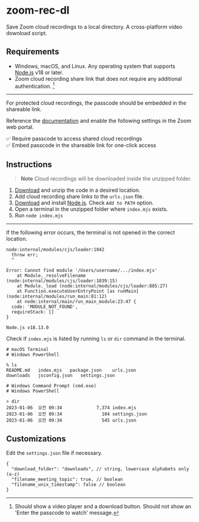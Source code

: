 # zoom-rec-dl

Save Zoom cloud recordings to a local directory. A cross-platform video download script.

## Requirements

- Windows, macOS, and Linux. Any operating system that supports [Node.js](https://nodejs.org/) v18 or later.
- Zoom cloud recording share link that does not require any additional authentication. [^1]

---

For protected cloud recordings, the passcode should be embedded in the shareable link.

Reference the [documentation](https://support.zoom.us/hc/en-us/articles/11692220055821) and enable the following settings in the Zoom web portal.

✅ Require passcode to access shared cloud recordings\
✅ Embed passcode in the shareable link for one-click access

## Instructions

> **Note**
> Cloud recordings will be downloaded inside the unzipped folder.

1. [Download](https://github.com/hyunbinseo/zoom-rec-dl/archive/refs/heads/main.zip) and unzip the code in a desired location.
2. Add cloud recording share links to the `urls.json` file.
3. [Download](https://nodejs.org/en/download/) and install [Node.js](https://nodejs.org/). Check `Add to PATH` option.
4. Open a terminal in the unzipped folder where `index.mjs` exists.
5. Run `node index.mjs`

---

If the following error occurs, the terminal is not opened in the correct location.

```
node:internal/modules/cjs/loader:1042
  throw err;
  ^

Error: Cannot find module '/Users/username/.../index.mjs'
    at Module._resolveFilename (node:internal/modules/cjs/loader:1039:15)
    at Module._load (node:internal/modules/cjs/loader:885:27)
    at Function.executeUserEntryPoint [as runMain] (node:internal/modules/run_main:81:12)
    at node:internal/main/run_main_module:23:47 {
  code: 'MODULE_NOT_FOUND',
  requireStack: []
}

Node.js v18.13.0
```

Check if `index.mjs` is listed by running `ls` or `dir` command in the terminal.

```
# macOS Terminal
# Windows PowerShell

% ls
README.md	index.mjs	package.json	urls.json
downloads	jsconfig.json	settings.json
```

```
# Windows Command Prompt (cmd.exe)
# Windows PowerShell

> dir
2023-01-06  오전 09:34             7,374 index.mjs
2023-01-06  오전 09:34               104 settings.json
2023-01-06  오전 09:34               545 urls.json
```

## Customizations

Edit the `settings.json` file if necessary.

```jsonc
{
  "download_folder": "downloads", // string, lowercase alphabets only (a-z)
  "filename_meeting_topic": true, // boolean
  "filename_unix_timestamp": false // boolean
}
```

[^1]: Should show a video player and a download button. Should not show an 'Enter the passcode to watch' message.

